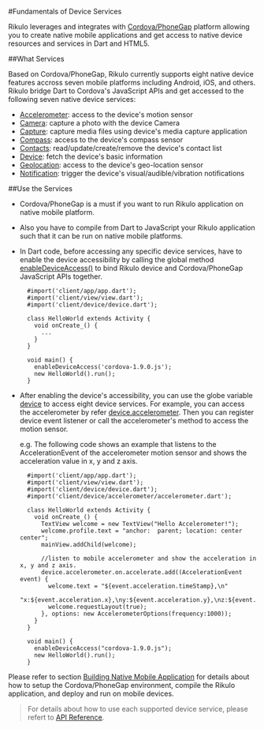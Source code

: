 #Fundamentals of Device Services

Rikulo leverages and integrates with [Cordova/PhoneGap](http://phonegap.com/) platform allowing you to create native mobile applications and get access to native device resources and services in Dart and HTML5.

##What Services

Based on Cordova/PhoneGap, Rikulo currently supports eight native device features accross seven mobile platforms including Android, iOS, and others. Rikulo bridge Dart to Cordova's JavaScript APIs and get accessed to the following seven native device services:

* [Accelerometer](api:device/accelerometer): access to the device's motion sensor
* [Camera](api:device/camera): capture a photo with the device Camera
* [Capture](api:device/capture): capture media files using device's media capture application
* [Compass](api:device/compass): access to the device's compass sensor
* [Contacts](api:device/contacts): read/update/create/remove the device's contact list
* [Device](api:device): fetch the device's basic information
* [Geolocation](api:device/geolocation): access to the device's geo-location sensor
* [Notification](api:device/notification): trigger the device's visual/audible/vibration notifications

##Use the Services

* Cordova/PhoneGap is a must if you want to run Rikulo application on native mobile platform. 

* Also you have to compile from Dart to JavaScript your Rikulo application such that it can be run on native mobile platforms.

* In Dart code, before accessing any specific device services, have to enable the device accessibility by calling the global method [enableDeviceAccess()](api:device) to bind Rikulo device and Cordova/PhoneGap JavaScript APIs together.

        #import('client/app/app.dart');
        #import('client/view/view.dart');
        #import('client/device/device.dart');

        class HelloWorld extends Activity {
          void onCreate_() {
            ...
          }
        }

        void main() {
          enableDeviceAccess('cordova-1.9.0.js');
          new HelloWorld().run();
        }

* After enabling the device's accessibility, you can use the globe variable [device](api:device) to access eight device services. For example, you can access the accelerometer by refer [device.accelerometer](api:device). Then you can register device event listener or call the accelerometer's method to access the motion sensor. 

	e.g. The following code shows an example that listens to the AccelerationEvent of the  accelerometer motion sensor and shows the acceleration value in x, y and z axis. 

        #import('client/app/app.dart');
        #import('client/view/view.dart');
        #import('client/device/device.dart');
        #import('client/device/accelerometer/accelerometer.dart');

        class HelloWorld extends Activity {
          void onCreate_() {
            TextView welcome = new TextView("Hello Accelerometer!");
            welcome.profile.text = "anchor:  parent; location: center center";
            mainView.addChild(welcome);
		
            //listen to mobile accelerometer and show the acceleration in x, y and z axis.
            device.accelerometer.on.accelerate.add((AccelerationEvent event) {
              welcome.text = "${event.acceleration.timeStamp},\n"
                "x:${event.acceleration.x},\ny:${event.acceleration.y},\nz:${event.acceleration.z}";
		      welcome.requestLayout(true);
            }, options: new AccelerometerOptions(frequency:1000));
          }
        }

        void main() {
          enableDeviceAccess("cordova-1.9.0.js");
          new HelloWorld().run();
        }

Please refer to section [Building Native Mobile Application](../Getting_Started/Building_Native_Mobile_Application) for details about how to setup the Cordova/PhoneGap environment, compile the Rikulo application, and deploy and run on mobile devices.

>For details about how to use each supported device service, please refert to [API Reference](http://api.rikulo.org/rikulo/latest).
